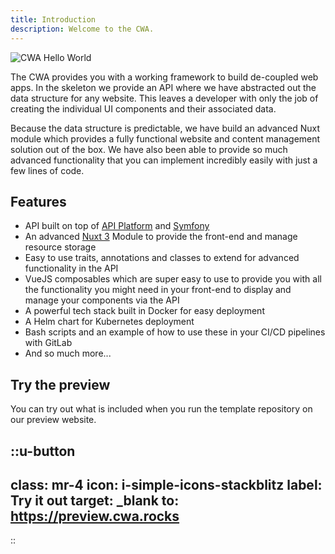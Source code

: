 ```yaml
---
title: Introduction
description: Welcome to the CWA.
---
```


![CWA Hello World](/images/screenshot.jpg)

The CWA provides you with a working framework to build de-coupled web apps. In the skeleton we provide an API where we have abstracted out the data structure for any website. This leaves a developer with only the job of creating the individual UI components and their associated data.

Because the data structure is predictable, we have build an advanced Nuxt module which provides a fully functional website and content management solution out of the box. We have also been able to provide so much advanced functionality that you can implement incredibly easily with just a few lines of code.

## Features

- API built on top of [API Platform](https://api-platform.com/) and [Symfony](https://symfony.com/)
- An advanced [Nuxt 3](https://nuxt.com) Module to provide the front-end and manage resource storage
- Easy to use traits, annotations and classes to extend for advanced functionality in the API
- VueJS composables which are super easy to use to provide you with all the functionality you might need in your front-end to display and manage your components via the API
- A powerful tech stack built in Docker for easy deployment
- A Helm chart for Kubernetes deployment
- Bash scripts and an example of how to use these in your CI/CD pipelines with GitLab
- And so much more...

## Try the preview

You can try out what is included when you run the template repository on our preview website.

::u-button
---
class: mr-4
icon: i-simple-icons-stackblitz
label: Try it out
target: _blank
to: https://preview.cwa.rocks
---
::
